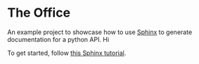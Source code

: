 # The Office

An example project to showcase how to use [Sphinx](https://www.sphinx-doc.org/en/master/) to
generate documentation for a python API. Hi

To get started, follow [this Sphinx tutorial](https://olgarithms.github.io/sphinx-tutorial/).
